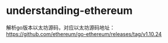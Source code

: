 # understanding-ethereum
解析go版本以太坊源码，对应以太坊源码地址：https://github.com/ethereum/go-ethereum/releases/tag/v1.10.24
